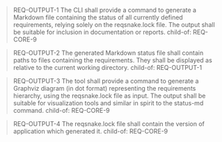 > REQ-OUTPUT-1
> The CLI shall provide a command to generate a Markdown file containing the status of all currently defined requirements, relying solely on the reqsnake.lock file. The output shall be suitable for inclusion in documentation or reports.
> child-of: REQ-CORE-9

> REQ-OUTPUT-2
> The generated Markdown status file shall contain paths to files containing the requirements. They shall be displayed as relative to the current working directory.
> child-of: REQ-OUTPUT-1

> REQ-OUTPUT-3
> The tool shall provide a command to generate a Graphviz diagram (in dot format) representing the requirements hierarchy, using the reqsnake.lock file as input. The output shall be suitable for visualization tools and similar in spirit to the status-md command. 
> child-of: REQ-CORE-9

> REQ-OUTPUT-4
> The reqsnake.lock file shall contain the version of application which generated it.
> child-of: REQ-CORE-9
